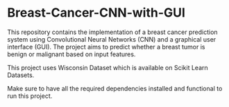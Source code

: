 # Breast-Cancer-CNN-with-GUI
This repository contains the implementation of a breast cancer prediction system using Convolutional Neural Networks (CNN) and a graphical user interface (GUI). The project aims to predict whether a breast tumor is benign or malignant based on input features.

This project uses Wisconsin Dataset which is available on Scikit Learn Datasets.

Make sure to have all the required dependencies installed and functional to run this project.
